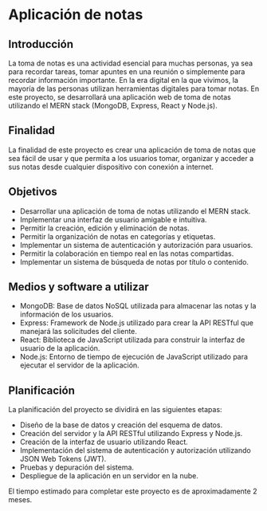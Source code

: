 # Aplicación de notas
## Introducción

La toma de notas es una actividad esencial para muchas personas, ya sea para recordar tareas, tomar apuntes en una reunión o simplemente para recordar información importante. En la era digital en la que vivimos, la mayoría de las personas utilizan herramientas digitales para tomar notas. En este proyecto, se desarrollará una aplicación web de toma de notas utilizando el MERN stack (MongoDB, Express, React y Node.js).

## Finalidad

La finalidad de este proyecto es crear una aplicación de toma de notas que sea fácil de usar y que permita a los usuarios tomar, organizar y acceder a sus notas desde cualquier dispositivo con conexión a internet.

## Objetivos

- Desarrollar una aplicación de toma de notas utilizando el MERN stack.
- Implementar una interfaz de usuario amigable e intuitiva.
- Permitir la creación, edición y eliminación de notas.
- Permitir la organización de notas en categorías y etiquetas.
- Implementar un sistema de autenticación y autorización para usuarios.
- Permitir la colaboración en tiempo real en las notas compartidas.
- Implementar un sistema de búsqueda de notas por título o contenido.

## Medios y software a utilizar

- MongoDB: Base de datos NoSQL utilizada para almacenar las notas y la información de los usuarios.
- Express: Framework de Node.js utilizado para crear la API RESTful que manejará las solicitudes del cliente.
- React: Biblioteca de JavaScript utilizada para construir la interfaz de usuario de la aplicación.
- Node.js: Entorno de tiempo de ejecución de JavaScript utilizado para ejecutar el servidor de la aplicación.

## Planificación

La planificación del proyecto se dividirá en las siguientes etapas:

- Diseño de la base de datos y creación del esquema de datos.
- Creación del servidor y la API RESTful utilizando Express y Node.js.
- Creación de la interfaz de usuario utilizando React.
- Implementación del sistema de autenticación y autorización utilizando JSON Web Tokens (JWT).
- Pruebas y depuración del sistema.
- Despliegue de la aplicación en un servidor en la nube.

El tiempo estimado para completar este proyecto es de aproximadamente 2 meses.
